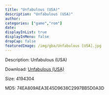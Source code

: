 ```yaml
---
title: "Unfabulous (USA)"
description: "Unfabulous (USA)"
author: 
categories: ["game","rom"]
date: 
displayInList: true
displayInMenu: false
dropCap: false
featuredImage: /img/gba/Unfabulous [USA].jpg
---
```


Description: Unfabulous (USA)

Download: <a style="text-decoration:underline;" href="https://mega.nz/#!bbBGCAYQ!ai6FY-qYmWc3SkNgnXGq_xXXq7ybUnsTJ8BcKEZP2bA" target = "_blank" rel = "nofollow" > Unfabulous (USA)</a>

Size: 4194304

MD5: 74EA809AEA3E45D9638C2997BB5D0A3D

